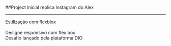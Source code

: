 ﻿##Project inicial replica Instagram do Alex
<hr>
<div>Estilização com flexblox<br><br>
Designe responsivo com flex box</div>
Desafio lançado pela plataforma DIO
